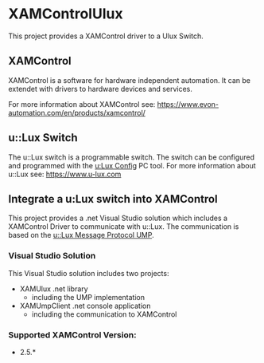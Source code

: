# XAMControlUlux

This project provides a XAMControl driver to a Ulux Switch.

## XAMControl
XAMControl is a software for hardware independent automation. It can be extendet with drivers to hardware devices and services.

For more information about XAMControl see: https://www.evon-automation.com/en/products/xamcontrol/

## u::Lux Switch

The u::Lux switch is a programmable switch. The switch can be configured and programmed with the [u:Lux Config](https://www.u-lux.com/en/your-project/downloads/) PC tool.
For more information about u::Lux  see: https://www.u-lux.com

## Integrate a u:Lux switch into XAMControl
This project provides a .net Visual Studio solution which includes a XAMControl Driver to communicate with u::Lux. The communication is based on the [u::Lux Message Protocol UMP](https://www.u-lux.com/fileadmin/user_upload/Downloads/PDF/Technische_Downloads/en/uLux_Switch_UMP_en.pdf).

### Visual Studio Solution
This Visual Studio solution includes two projects:
* XAMUlux .net library
  * including the UMP implementation
* XAMUmpClient .net console application
  * including the communication to XAMControl

### Supported XAMControl Version:
* 2.5.*

